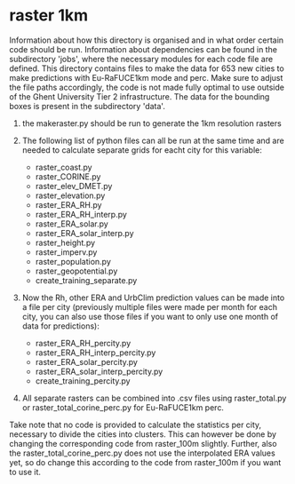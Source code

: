 # raster 1km
Information about how this directory is organised and in what order certain code should be run.
Information about dependencies can be found in the subdirectory 'jobs', where the necessary modules for each code file are defined.
This directory contains files to make the data for 653 new cities to make predictions with Eu-RaFUCE1km mode and perc.
Make sure to adjust the file paths accordingly, the code is not made fully optimal to use outside of the Ghent University Tier 2 infrastructure.
The data for the bounding boxes is present in the subdirectory 'data'.

1) the makeraster.py should be run to generate the 1km resolution rasters

2) The following list of python files can all be run at the same time and are needed to calculate separate grids for eacht city for this variable:
    - raster_coast.py
    - raster_CORINE.py
    - raster_elev_DMET.py
    - raster_elevation.py
    - raster_ERA_RH.py
    - raster_ERA_RH_interp.py
    - raster_ERA_solar.py
    - raster_ERA_solar_interp.py
    - raster_height.py
    - raster_imperv.py
    - raster_population.py
    - raster_geopotential.py
    - create_training_separate.py

3) Now the Rh, other ERA and UrbClim prediction values can be made into a file per city (previously multiple files were made per month for each city, you can also use those files if you want to only use one month of data for predictions):
    - raster_ERA_RH_percity.py
    - raster_ERA_RH_interp_percity.py
    - raster_ERA_solar_percity.py
    - raster_ERA_solar_interp_percity.py
    - create_training_percity.py

4) All separate rasters can be combined into .csv files using raster_total.py or raster_total_corine_perc.py for Eu-RaFUCE1km perc.

Take note that no code is provided to calculate the statistics per city, necessary to divide the cities into clusters. This can however be done by changing the corresponding code from raster_100m slightly. 
Further, also the raster_total_corine_perc.py does not use the interpolated ERA values yet, so do change this according to the code from raster_100m if you want to use it.


